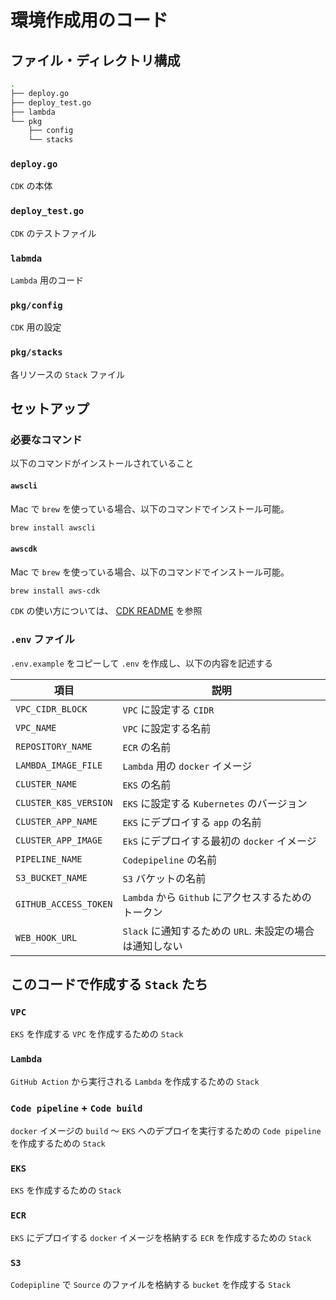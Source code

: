 # 環境作成用のコード

## ファイル・ディレクトリ構成

```bash
.
├── deploy.go
├── deploy_test.go
├── lambda
└── pkg
    ├── config
    └── stacks
```

### `deploy.go`

`CDK` の本体

### `deploy_test.go`

`CDK` のテストファイル

### `labmda`

`Lambda` 用のコード

### `pkg/config`

`CDK` 用の設定

### `pkg/stacks`

各リソースの `Stack` ファイル

## セットアップ

### 必要なコマンド

以下のコマンドがインストールされていること

#### `awscli`

Mac で `brew` を使っている場合、以下のコマンドでインストール可能。

```bash
brew install awscli
```

#### `awscdk`

Mac で `brew` を使っている場合、以下のコマンドでインストール可能。

```bash
brew install aws-cdk
```

`CDK` の使い方については、 [CDK README](./README.cdk.md) を参照

### `.env` ファイル

`.env.example` をコピーして `.env` を作成し、以下の内容を記述する

| 項目 | 説明 |
| ---- | ---- |
| `VPC_CIDR_BLOCK` | `VPC` に設定する `CIDR` |
| `VPC_NAME` | `VPC` に設定する名前 |
| `REPOSITORY_NAME` | `ECR` の名前 |
| `LAMBDA_IMAGE_FILE` | `Lambda` 用の `docker` イメージ |
| `CLUSTER_NAME` | `EKS` の名前 |
| `CLUSTER_K8S_VERSION` | `EKS` に設定する `Kubernetes` のバージョン |
| `CLUSTER_APP_NAME` | `EKS` にデプロイする `app` の名前 |
| `CLUSTER_APP_IMAGE` | `EkS` にデプロイする最初の `docker` イメージ |
| `PIPELINE_NAME` | `Codepipeline` の名前 |
| `S3_BUCKET_NAME` | `S3` バケットの名前 |
| `GITHUB_ACCESS_TOKEN` | `Lambda` から `Github` にアクセスするためのトークン |
| `WEB_HOOK_URL` | `Slack` に通知するための `URL`. 未設定の場合は通知しない |

## このコードで作成する `Stack` たち

### `VPC`

`EKS` を作成する `VPC` を作成するための `Stack`

### `Lambda`

`GitHub Action` から実行される `Lambda` を作成するための `Stack`

### `Code pipeline` + `Code build`

`docker` イメージの `build` 〜 `EKS` へのデプロイを実行するための `Code pipeline` を作成するための `Stack` 

### `EKS`

`EKS` を作成するための `Stack`

### `ECR`

`EKS` にデプロイする `docker` イメージを格納する `ECR` を作成するための `Stack`

### `S3`

`Codepipline` で `Source` のファイルを格納する `bucket` を作成する `Stack`
